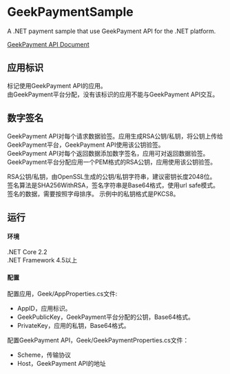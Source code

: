 # GeekPaymentSample

A .NET payment sample that use GeekPayment API for the .NET platform.

[GeekPayment API Document](https://apidoc.geekpayment.com)

## 应用标识
标记使用GeekPayment API的应用。  
由GeekPayment平台分配，没有该标识的应用不能与GeekPayment API交互。

## 数字签名
GeekPayment API对每个请求数据验签。应用生成RSA公钥/私钥，将公钥上传给GeekPayment平台，GeekPayment API使用该公钥验签。  
GeekPayment API对每个返回数据添加数字签名，应用可对返回数据验签。GeekPayment平台分配应用一个PEM格式的RSA公钥，应用使用该公钥验签。

RSA公钥/私钥，由OpenSSL生成的公钥/私钥字符串，建议密钥长度2048位。  
签名算法是SHA256WithRSA，签名字符串是Base64格式，使用url safe模式。
签名的数据，需要按照字母排序。
示例中的私钥格式是PKCS8。

## 运行

#### 环境
.NET Core 2.2  
.NET Framework 4.5以上

#### 配置
配置应用，Geek/AppProperties.cs文件:
- AppID，应用标识。
- GeekPublicKey，GeekPayment平台分配的公钥，Base64格式。
- PrivateKey，应用的私钥，Base64格式。

配置GeekPayment API，Geek/GeekPaymentProperties.cs文件：
- Scheme，传输协议
- Host，GeekPayment API的地址

